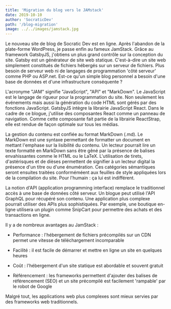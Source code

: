```yaml
---
title: 'Migration du blog vers le JAMstack'
date: 2019-10-10
author: 'SocraticDev'
path: '/blog-migration'
image: ../../images/jamstack.jpg
---
```


Le nouveau site de blog de Socratic Dev est en ligne. Après l'abandon de la plate-forme WordPress, je passe enfin au fameux JamStack. Grâce au framework GatsbyJS, j'obtiens un plus grand contrôle sur la conception du site. Gatsby est un générateur de site web statique. C'est-à-dire un site web simplement constitués de fichiers hébergés sur un serveur de fichiers. Plus besoin de serveur web ni de langages de programmation 'côté serveur' comme PHP ou ASP.net. Est-ce qu'un simple blog personnel a besoin d'une base de données et d'une infrastructure conséquente ?

L'acronyme "JAM" signifie "JavaScript", "API" et "MarkDown". Le JavaScript est le langage de rigueur pour la programmation du site. Non seulement les événements mais aussi la génération du code HTML sont gérés par des fonctions JavaScript. GatsbyJS intègre la librairie JavaScript React. Dans le cadre de ce blogue, j'utilise des composantes React comme un panneau de navigation. Comme cette composante fait partie de la librairie ReactStrap, elle est rendue de façon optimale sur tous les médias.

La gestion du contenu est confiée au format MarkDown (.md). Le MarkDown est une syntaxe permettant de formatter un document en mettant l'emphase sur la lisibilité du contenu. Un lecteur pourrait lire un texte formatté en MarkDown sans être gêné par la présence de balises envahissantes comme le HTML ou le LaTeX. L'utilisation de tirets, d'astérisques et de dièses permettent de signifier à un lecteur digital la présence d'un titre ou d'une énumération. Ces catégories sémantiques seront ensuites traitées conforméméent aux feuilles de style appliquées lors de la compilation du site. Pour l'humain : ça lui est indifférent.

La notion d'API (application programming interface) remplace le traditionnel accès à une base de données côté serveur. Un blogue peut utilisé l'API GraphQL pour récupéré son contenu. Une application plus complexe pourrait utiliser des APIs plus sophistiquées. Par exemple, une boutique en-ligne utilisera un plugin comme SnipCart pour permettre des achats et des transactions en ligne.

Il y a de nombreux avantages au JamStack : 

 * Performance : l'hébergement de fichiers précompilés sur un CDN permet une vitesse de téléchargement incomparable

 * Facilité : il est facile de démarrer et mettre en ligne un site en quelques heures

* Coût : l'hébergement d'un site statique est abordable et souvent gratuit

 * Référencement : les frameworks permettent d'ajouter des balises de référencement (SEO) et un site précompilé est facilement 'rampable' par le robot de Google

Malgré tout, les applications web plus complexes sont mieux servies par des frameworks web traditionnels.
